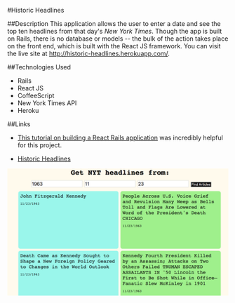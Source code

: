 #Historic Headlines

##Description
This application allows the user to enter a date and see the top ten headlines from that day's *New York Times*. Though the app is built on Rails, there is no database or models -- the bulk of the action takes place on the front end, which is built with the React JS framework. You can visit the live site at <http://historic-headlines.herokuapp.com/>.

##Technologies Used
* Rails
* React JS
* CoffeeScript
* New York Times API
* Heroku

##Links
* [This tutorial on building a React Rails application](https://www.airpair.com/reactjs/posts/reactjs-a-guide-for-rails-developers) was incredibly helpful for this project.

* [Historic Headlines](http://historic-headlines.herokuapp.com/)

![screenshot](app/assets/images/screenshot.png "Screenshot")

